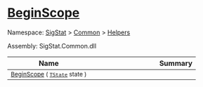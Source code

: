 # [BeginScope](./SimpleConsoleLogger-100664039.md)

Namespace: [SigStat]() > [Common](./../../README.md) > [Helpers](./../README.md)

Assembly: SigStat.Common.dll

| Name | Summary  |
| ------| -----------:|
| <sub>[BeginScope](./SimpleConsoleLogger-100664039.md) ( [`TState`](./SimpleConsoleLogger-100664039.md) state )</sub> | <img width=225/><sub></sub>

